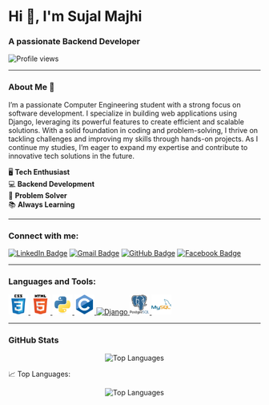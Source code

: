 # Hi 👋, I'm **Sujal Majhi**  
### A passionate Backend Developer

![Profile views](https://komarev.com/ghpvc/?username=sujallmajhi&label=Profile%20views&color=0e75b6&style=flat)

---

### About Me 🚀
I’m a passionate Computer Engineering student with a strong focus on software development. I specialize in building web applications using Django, leveraging its powerful features to create efficient and scalable solutions. With a solid foundation in coding and problem-solving, I thrive on tackling challenges and improving my skills through hands-on projects. As I continue my studies, I’m eager to expand my expertise and contribute to innovative tech solutions in the future.  

🖥️ **Tech Enthusiast**  
💻 **Backend Development**  
🔧 **Problem Solver**  
📚 **Always Learning**


---

### Connect with me:  
[![LinkedIn Badge](https://img.shields.io/badge/LinkedIn-0e76a8?style=for-the-badge&logo=linkedin&logoColor=white)](https://www.linkedin.com/in/sujal-majhi-a13281339/)
[![Gmail Badge](https://img.shields.io/badge/Gmail-D14836?style=for-the-badge&logo=gmail&logoColor=white)](mailto:sujalofficial9804016954@gmail.com)
[![GitHub Badge](https://img.shields.io/badge/GitHub-000000?style=for-the-badge&logo=github&logoColor=white)](https://github.com/sujallmajhi)
[![Facebook Badge](https://img.shields.io/badge/Facebook-4267B2?style=for-the-badge&logo=facebook&logoColor=white)](https://www.facebook.com/profile.php?id=100071942222412)

---

### Languages and Tools:
<p align="left">
  <a href="https://www.w3schools.com/css/" target="_blank" rel="noreferrer">
    <img src="https://raw.githubusercontent.com/devicons/devicon/master/icons/css3/css3-original-wordmark.svg" alt="CSS3" width="40" height="40"/>
  </a>
  <a href="https://www.w3.org/html/" target="_blank" rel="noreferrer">
    <img src="https://raw.githubusercontent.com/devicons/devicon/master/icons/html5/html5-original-wordmark.svg" alt="HTML5" width="40" height="40"/>
  </a>
  <a href="https://www.python.org" target="_blank" rel="noreferrer">
    <img src="https://raw.githubusercontent.com/devicons/devicon/master/icons/python/python-original.svg" alt="Python" width="40" height="40"/>
  </a>
  <a href="https://www.cprogramming.com/" target="_blank" rel="noreferrer">
    <img src="https://raw.githubusercontent.com/devicons/devicon/master/icons/c/c-original.svg" alt="C" width="40" height="40"/>
  </a>
  <a href="https://www.djangoproject.com/" target="_blank" rel="noreferrer">
    <img src="https://cdn.worldvectorlogo.com/logos/django.svg" alt="Django" width="40" height="40"/>
  </a>
  <a href="https://www.postgresql.org" target="_blank" rel="noreferrer">
    <img src="https://raw.githubusercontent.com/devicons/devicon/master/icons/postgresql/postgresql-original-wordmark.svg" alt="PostgreSQL" width="40" height="40"/>
  </a>
  <a href="https://www.mysql.com/" target="_blank" rel="noreferrer">
    <img src="https://raw.githubusercontent.com/devicons/devicon/master/icons/mysql/mysql-original-wordmark.svg" alt="MySQL" width="40" height="40"/>
  </a>
</p>

---

### GitHub Stats

<p align="center">
  <img src="https://github-readme-stats.vercel.app/api/top-langs?username=sujallmajhi&show_icons=true&locale=en&layout=compact" alt="Top Languages" />
</p>


📈 Top Languages:
<p align="center"> <img src="https://github-readme-stats.vercel.app/api/top-langs?username=sujallmajhi&show_icons=true&locale=en&layout=compact&theme=radical" alt="Top Languages" /> </p>
